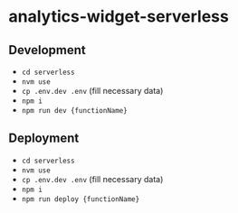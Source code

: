 # analytics-widget-serverless

## Development

* `cd serverless`
* `nvm use`
* `cp .env.dev .env` (fill necessary data)
* `npm i`
* `npm run dev {functionName}`

## Deployment

* `cd serverless`
* `nvm use`
* `cp .env.dev .env` (fill necessary data)
* `npm i`
* `npm run deploy {functionName}`
